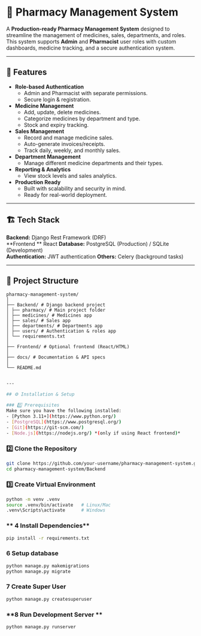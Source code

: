 # 💊 Pharmacy Management System

A **Production-ready Pharmacy Management System** designed to streamline the management of medicines, sales, departments, and roles.  
This system supports **Admin** and **Pharmacist** user roles with custom dashboards, medicine tracking, and a secure authentication system.

---

## 🚀 Features

- **Role-based Authentication**
  - Admin and Pharmacist with separate permissions.
  - Secure login & registration.
- **Medicine Management**
  - Add, update, delete medicines.
  - Categorize medicines by department and type.
  - Stock and expiry tracking.
- **Sales Management**
  - Record and manage medicine sales.
  - Auto-generate invoices/receipts.
  - Track daily, weekly, and monthly sales.
- **Department Management**
  - Manage different medicine departments and their types.
- **Reporting & Analytics**
  - View stock levels and sales analytics.
- **Production Ready**
  - Built with scalability and security in mind.
  - Ready for real-world deployment.

---

## 🏗 Tech Stack

**Backend:** Django Rest Framework (DRF)  
**Frontend ** React
**Database:** PostgreSQL (Production) / SQLite (Development)  
**Authentication:** JWT authentication
**Others:** Celery (background tasks)

---

## 📂 Project Structure
```
pharmacy-management-system/
│
├── Backend/ # Django backend project
│ ├── pharmacy/ # Main project folder
│ ├── medicines/ # Medicines app
│ ├── sales/ # Sales app
│ ├── departments/ # Departments app
│ ├── users/ # Authentication & roles app
│ └── requirements.txt
│
├── Frontend/ # Optional frontend (React/HTML)
│
├── docs/ # Documentation & API specs
│
└── README.md
```
```bash

---

## ⚙️ Installation & Setup

### 1️⃣ Prerequisites
Make sure you have the following installed:
- [Python 3.11+](https://www.python.org/)
- [PostgreSQL](https://www.postgresql.org/)
- [Git](https://git-scm.com/)
- [Node.js](https://nodejs.org/) *(only if using React frontend)*
```
### 2️⃣ Clone the Repository
```bash
git clone https://github.com/your-username/pharmacy-management-system.git
cd pharmacy-management-system/Backend
```

### **3️⃣ Create Virtual Environment**

```bash
python -m venv .venv
source .venv/bin/activate   # Linux/Mac
.venv\Scripts\activate      # Windows
```
### ** 4 Install Dependencies**
```bash
pip install -r requirements.txt
```
### **6 Setup database**
```bash
python manage.py makemigrations
python manage.py migrate
```
### **7 Create Super User**
```bash
python manage.py createsuperuser
```
### **8 Run Development Server **
```bash
python manage.py runserver
```
